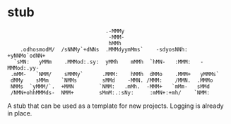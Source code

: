 # stub
```
                               .-MMMy
                                -MMM-
                                hMMh
    .odhosmodM/  /sNNMy`+dNNs  .MMMdyymMms`    -sdyosNNh:   +yNNMo`odNN+
  `sMN:   yMMm    .MMMod:.sy:  yMMh    mMMh  `hMN-   :MMM:   -MMMod:.yy-
 .mMM-   `NMM/    sMMMy`      .MMM:    hMMh  dMMo    .MMM+   yMMMs`
 dMMy    sMMm    `NMMs        sMMd    -MMN. /MMM:    /MMN.  .MMMo
 NMMs  `yMMM/`.  +MMN        `NMM:   .mMh.  -MMM+   `mMm-   sMMd
 /NMN+ohhMMMds-  NMM+        sMmM:.:sNy:     :mMN+:+mh/    `NMM:
```
A stub that can be used as a template for new projects. Logging is already in place.

